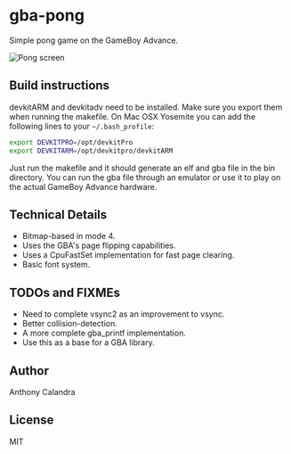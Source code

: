 # gba-pong

Simple pong game on the GameBoy Advance.

![Pong screen](http://anthony-calandra.com/downloads/gba.jpg "Pong screen")

## Build instructions

devkitARM and devkitadv need to be installed. Make sure you export them when running the makefile. On Mac OSX Yosemite you can add the following lines to your `~/.bash_profile`:
```bash
export DEVKITPRO=/opt/devkitPro
export DEVKITARM=/opt/devkitpro/devkitARM
```

Just run the makefile and it should generate an elf and gba file in the bin directory. You can run the gba file through an emulator or use it to play on the actual GameBoy Advance hardware.

## Technical Details

- Bitmap-based in mode 4.
- Uses the GBA's page flipping capabilities.
- Uses a CpuFastSet implementation for fast page clearing.
- Basic font system.

## TODOs and FIXMEs

- Need to complete vsync2 as an improvement to vsync.
- Better collision-detection.
- A more complete gba_printf implementation.
- Use this as a base for a GBA library.

## Author

Anthony Calandra

## License

MIT
